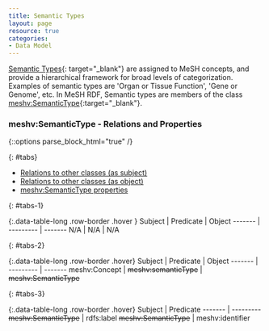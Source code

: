 ```yaml
---
title: Semantic Types
layout: page
resource: true
categories:
- Data Model
---
```


[Semantic Types](http://www.nlm.nih.gov/research/umls/META3_current_semantic_types.html){: target="_blank"} are assigned to MeSH concepts, and provide a hierarchical framework for
broad levels of categorization.  Examples of semantic types are 'Organ or Tissue Function', 'Gene or Genome', etc.  In MeSH RDF, Semantic types are members of the class [meshv:SemanticType](http://id.nlm.nih.gov/mesh/describe?uri=http%3A%2F%2Fid.nlm.nih.gov%2Fmesh%2Fvocab%23SemanticType){:target="_blank"}.


### meshv:SemanticType - Relations and Properties

{::options parse_block_html="true" /}

{: #tabs}
<div>

*  [Relations to other classes (as subject)](#tabs-1)
*  [Relations to other classes (as object)](#tabs-2)
*  [meshv:SemanticType properties](#tabs-3)

{: #tabs-1}
<div>

{:.data-table-long .row-border .hover }
Subject | Predicate | Object
------- | --------- | -------
N/A | N/A | N/A 

</div>

{: #tabs-2}
<div>

{:.data-table-long .row-border .hover}
Subject | Predicate | Object
------- | --------- | -------
meshv:Concept | <s>meshv:semanticType</s> | <s>meshv:SemanticType</s>

</div>

{: #tabs-3}
<div>
{:.data-table-long .row-border .hover}
Subject | Predicate
------- | ---------
<s>meshv:SemanticType</s> | rdfs:label
<s>meshv:SemanticType</s> | meshv:identifier

</div>
</div>